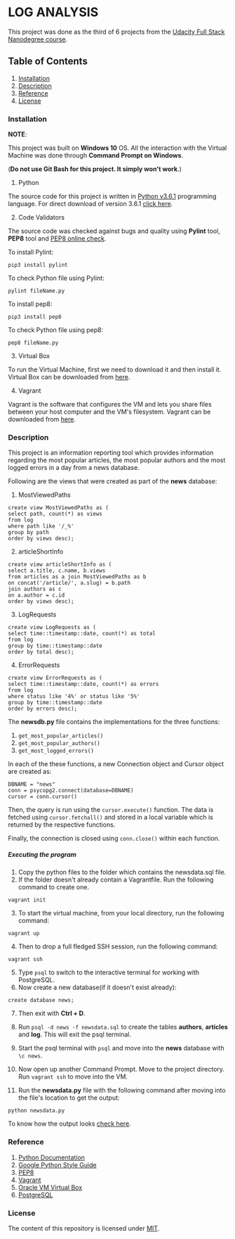 
# LOG ANALYSIS 

This project was done as the third of 6 projects from the [Udacity Full Stack Nanodegree course](https://in.udacity.com/course/full-stack-web-developer-nanodegree--nd004/).

## Table of Contents
1. [Installation](#installation)
2. [Description](#description)
3. [Reference](#reference)
4. [License](#license)

### Installation

**NOTE**: 

This project was built on **Windows 10** OS. All the interaction with the Virtual Machine was done through **Command Prompt on Windows**.

(**Do not use Git Bash for this project. It simply won't work**.)

1. Python

The source code for this project is written in [Python v3.6.1](https://www.python.org/downloads/) programming language.
For direct download of version 3.6.1 [click here](https://www.python.org/ftp/python/3.6.1/python-3.6.1.exe).

2. Code Validators

The source code was checked against bugs and quality using **Pylint** tool, **PEP8** tool and [PEP8 online check](http://pep8online.com).

To install Pylint:

```
pip3 install pylint
```

To check Python file using Pylint:

```
pylint fileName.py
```

To install pep8:

```
pip3 install pep8
```


To check Python file using pep8:

```
pep8 fileName.py
```

3. Virtual Box

To run the Virtual Machine, first we need to download it and then install it.
Virtual Box can be downloaded from [here](https://www.virtualbox.org/wiki/Downloads).

4. Vagrant

Vagrant is the software that configures the VM and lets you share files between your host computer and the VM's filesystem. 
Vagrant can be downloaded from [here](https://www.vagrantup.com/downloads.html).

### Description

This project is an information reporting tool which provides information regarding the most popular articles, the most popular authors and the most logged errors in a day from a news database.

Following are the views that were created as part of the **news** database:

1. MostViewedPaths

```
create view MostViewedPaths as (
select path, count(*) as views
from log
where path like '/_%'
group by path
order by views desc);
```

2. articleShortInfo

```
create view articleShortInfo as (
select a.title, c.name, b.views
from articles as a join MostViewedPaths as b
on concat('/article/', a.slug) = b.path
join authors as c
on a.author = c.id
order by views desc);
```

3. LogRequests

```
create view LogRequests as (
select time::timestamp::date, count(*) as total
from log
group by time::timestamp::date
order by total desc);
```

4. ErrorRequests

```
create view ErrorRequests as (
select time::timestamp::date, count(*) as errors
from log
where status like '4%' or status like '5%'
group by time::timestamp::date
order by errors desc);
```

The **newsdb.py** file contains the implementations for the three functions:

1. `get_most_popular_articles()`
2. `get_most_popular_authors()`
3. `get_most_logged_errors()`

In each of the these functions, a new Connection object and Cursor object are created as:

```
DBNAME = "news"
conn = psycopg2.connect(database=DBNAME)
cursor = conn.cursor()
```

Then, the query is run using the `cursor.execute()` function.
The data is fetched using `cursor.fetchall()` and stored in a local variable which is returned by the respective functions.

Finally, the connection is closed using `conn.close()` within each function.

##### Executing the program

1. Copy the python files to the folder which contains the newsdata.sql file.
2. If the folder doesn't already contain a Vagrantfile. Run the following command to create one.
        
```
vagrant init
```
    
3. To start the virtual machine, from your local directory, run the following command:
        
```
vagrant up
```

4. Then to drop a full fledged SSH session, run the following command:
        
```
vagrant ssh
```
        
5. Type `psql` to switch to the interactive terminal for working with PostgreSQL.
6. Now create a new database(if it doesn't exist already):
        
```
create database news;
```
        
7. Then exit with **Ctrl + D**.

8. Run `psql -d news -f newsdata.sql` to create the tables **authors**, **articles** and **log**. This will exit the psql terminal.
 
9. Start the psql terminal with `psql` and move into the **news** database with `\c news`.

10. Now open up another Command Prompt. Move to the project directory. Run `vagrant ssh` to move into the VM.

11. Run the **newsdata.py** file with the following command after moving into the file's location to get the output:

```
python newsdata.py
```

To know how the output looks [check here](log_analysis_output.txt).

### Reference
1. [Python Documentation](https://docs.python.org/3/)
2. [Google Python Style Guide](https://google.github.io/styleguide/pyguide.html)
3. [PEP8](https://www.python.org/dev/peps/pep-0008/)
4. [Vagrant](https://www.vagrantup.com/)
5. [Oracle VM Virtual Box](https://www.virtualbox.org/)
6. [PostgreSQL](https://www.postgresql.org/)

### License
The content of this repository is licensed under [MIT](https://choosealicense.com/licenses/mit/).


